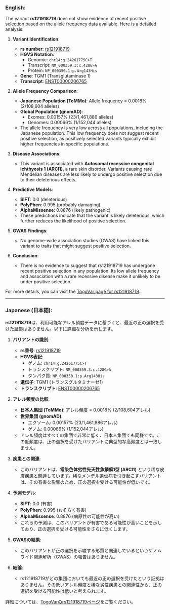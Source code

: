 ### English:
The variant **rs121918719** does not show evidence of recent positive selection based on the allele frequency data available. Here is a detailed analysis:

1. **Variant Identification**:
   - **rs number**: [rs121918719](https://identifiers.org/dbsnp/rs121918719)
   - **HGVS Notation**: 
     - Genomic: `chr14:g.24261775C>T`
     - Transcript: `NM_000359.3:c.428G>A`
     - Protein: `NP_000350.1:p.Arg143His`
   - **Gene**: TGM1 (Transglutaminase 1)
   - **Transcript**: [ENST00000206765](https://www.ensembl.org/Homo_sapiens/Transcript/Summary?db=core;t=ENST00000206765)

2. **Allele Frequency Comparison**:
   - **Japanese Population (ToMMo)**: Allele frequency = 0.0018% (2/108,604 alleles)
   - **Global Population (gnomAD)**:
     - Exomes: 0.00157% (23/1,461,886 alleles)
     - Genomes: 0.00066% (1/152,044 alleles)
   - The allele frequency is very low across all populations, including the Japanese population. This low frequency does not suggest recent positive selection, as positively selected variants typically exhibit higher frequencies in specific populations.

3. **Disease Associations**:
   - This variant is associated with **Autosomal recessive congenital ichthyosis 1 (ARCI1)**, a rare skin disorder. Variants causing rare Mendelian diseases are less likely to undergo positive selection due to their deleterious effects.

4. **Predictive Models**:
   - **SIFT**: 0.0 (deleterious)
   - **PolyPhen**: 0.995 (probably damaging)
   - **AlphaMissense**: 0.8876 (likely pathogenic)
   - These predictions indicate that the variant is likely deleterious, which further reduces the likelihood of positive selection.

5. **GWAS Findings**:
   - No genome-wide association studies (GWAS) have linked this variant to traits that might suggest positive selection.

6. **Conclusion**:
   - There is no evidence to suggest that rs121918719 has undergone recent positive selection in any population. Its low allele frequency and association with a rare recessive disease make it unlikely to be under positive selection.

For more details, you can visit the [TogoVar page for rs121918719](https://togovar.org/variant/tgv223900031).

---

### Japanese (日本語):
**rs121918719**は、利用可能なアレル頻度データに基づくと、最近の正の選択を受けた証拠はありません。以下に詳細な分析を示します。

1. **バリアントの識別**:
   - **rs番号**: [rs121918719](https://identifiers.org/dbsnp/rs121918719)
   - **HGVS表記**: 
     - ゲノム: `chr14:g.24261775C>T`
     - トランスクリプト: `NM_000359.3:c.428G>A`
     - タンパク質: `NP_000350.1:p.Arg143His`
   - **遺伝子**: TGM1 (トランスグルタミナーゼ1)
   - **トランスクリプト**: [ENST00000206765](https://www.ensembl.org/Homo_sapiens/Transcript/Summary?db=core;t=ENST00000206765)

2. **アレル頻度の比較**:
   - **日本人集団 (ToMMo)**: アレル頻度 = 0.0018% (2/108,604アレル)
   - **世界集団 (gnomAD)**:
     - エクソーム: 0.00157% (23/1,461,886アレル)
     - ゲノム: 0.00066% (1/152,044アレル)
   - アレル頻度はすべての集団で非常に低く、日本人集団でも同様です。この低頻度は、正の選択を受けたバリアントに典型的な高頻度とは一致しません。

3. **疾患との関連**:
   - このバリアントは、**常染色体劣性先天性魚鱗癬1型 (ARCI1)** という稀な皮膚疾患と関連しています。稀なメンデル遺伝病を引き起こすバリアントは、その有害な影響のため、正の選択を受ける可能性が低いです。

4. **予測モデル**:
   - **SIFT**: 0.0 (有害)
   - **PolyPhen**: 0.995 (おそらく有害)
   - **AlphaMissense**: 0.8876 (病原性の可能性が高い)
   - これらの予測は、このバリアントが有害である可能性が高いことを示しており、正の選択を受ける可能性をさらに低くします。

5. **GWASの結果**:
   - このバリアントが正の選択を示唆する形質と関連しているというゲノムワイド関連解析（GWAS）の報告はありません。

6. **結論**:
   - rs121918719がどの集団においても最近の正の選択を受けたという証拠はありません。その低いアレル頻度と稀な劣性疾患との関連性から、正の選択を受ける可能性は低いと考えられます。

詳細については、[TogoVarのrs121918719ページ](https://togovar.org/variant/tgv223900031)をご覧ください。